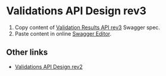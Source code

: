 # Validations API Design rev3

1. Copy content of [Validation Results API rev3](./Validation%20Results%20API%20rev3.json) Swagger spec.
2. Paste content in online [Swagger Editor](https://editor-next.swagger.io/).

## Other links

- [Validations API Design rev2](https://github.com/EdWire/public/blob/main/validations/Validations%20API%20Design%20rev2.md)
